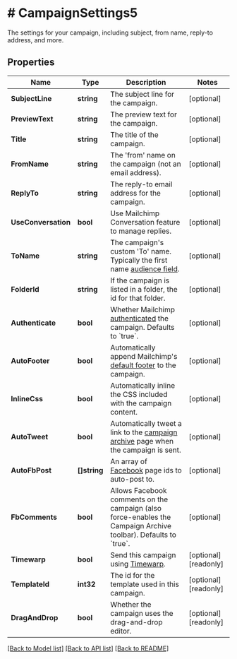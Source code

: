 # # CampaignSettings5
The settings for your campaign, including subject, from name, reply-to address, and more.

## Properties 


Name | Type | Description | Notes
------------ | ------------- | ------------- | -------------
**SubjectLine**| **string** | The subject line for the campaign.  | [optional]
**PreviewText**| **string** | The preview text for the campaign.  | [optional]
**Title**| **string** | The title of the campaign.  | [optional]
**FromName**| **string** | The &#39;from&#39; name on the campaign (not an email address).  | [optional]
**ReplyTo**| **string** | The reply-to email address for the campaign.  | [optional]
**UseConversation**| **bool** | Use Mailchimp Conversation feature to manage replies.  | [optional]
**ToName**| **string** | The campaign&#39;s custom &#39;To&#39; name. Typically the first name [audience field](https://mailchimp.com/help/getting-started-with-merge-tags/).  | [optional]
**FolderId**| **string** | If the campaign is listed in a folder, the id for that folder.  | [optional]
**Authenticate**| **bool** | Whether Mailchimp [authenticated](https://mailchimp.com/help/about-email-authentication/) the campaign. Defaults to &#x60;true&#x60;.  | [optional]
**AutoFooter**| **bool** | Automatically append Mailchimp&#39;s [default footer](https://mailchimp.com/help/about-campaign-footers/) to the campaign.  | [optional]
**InlineCss**| **bool** | Automatically inline the CSS included with the campaign content.  | [optional]
**AutoTweet**| **bool** | Automatically tweet a link to the [campaign archive](https://mailchimp.com/help/about-email-campaign-archives-and-pages/) page when the campaign is sent.  | [optional]
**AutoFbPost**| **[]string** | An array of [Facebook](https://mailchimp.com/help/connect-or-disconnect-the-facebook-integration/) page ids to auto-post to.  | [optional]
**FbComments**| **bool** | Allows Facebook comments on the campaign (also force-enables the Campaign Archive toolbar). Defaults to &#x60;true&#x60;.  | [optional]
**Timewarp**| **bool** | Send this campaign using [Timewarp](https://mailchimp.com/help/use-timewarp/).  | [optional] [readonly]
**TemplateId**| **int32** | The id for the template used in this campaign.  | [optional] [readonly]
**DragAndDrop**| **bool** | Whether the campaign uses the drag-and-drop editor.  | [optional] [readonly]


[[Back to Model list]](../../README.md#models) [[Back to API list]](../../README.md#endpoints) [[Back to README]](../../README.md)

